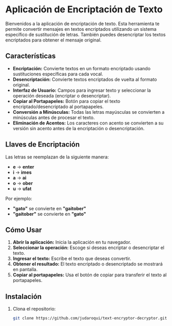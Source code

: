 # Aplicación de Encriptación de Texto

Bienvenidos a la aplicación de encriptación de texto. Esta herramienta te permite convertir mensajes en textos encriptados utilizando un sistema específico de sustitución de letras. También puedes desencriptar los textos encriptados para obtener el mensaje original.

## Características

- **Encriptación:** Convierte textos en un formato encriptado usando sustituciones específicas para cada vocal.
- **Desencriptación:** Convierte textos encriptados de vuelta al formato original.
- **Interfaz de Usuario:** Campos para ingresar texto y seleccionar la operación deseada (encriptar o desencriptar).
- **Copiar al Portapapeles:** Botón para copiar el texto encriptado/desencriptado al portapapeles.
- **Conversión a Minúsculas:** Todas las letras mayúsculas se convierten a minúsculas antes de procesar el texto.
- **Eliminación de Acentos:** Los caracteres con acento se convierten a su versión sin acento antes de la encriptación o desencriptación.

## Llaves de Encriptación

Las letras se reemplazan de la siguiente manera:
- **e** → **enter**
- **i** → **imes**
- **a** → **ai**
- **o** → **ober**
- **u** → **ufat**

Por ejemplo:
- **"gato"** se convierte en **"gaitober"**
- **"gaitober"** se convierte en **"gato"**

## Cómo Usar

1. **Abrir la aplicación:** Inicia la aplicación en tu navegador.
2. **Seleccionar la operación:** Escoge si deseas encriptar o desencriptar el texto.
3. **Ingresar el texto:** Escribe el texto que deseas convertir.
4. **Obtener el resultado:** El texto encriptado o desencriptado se mostrará en pantalla.
5. **Copiar al portapapeles:** Usa el botón de copiar para transferir el texto al portapapeles.

## Instalación

1. Clona el repositorio:
   ```bash
   git clone https://github.com/judaroqui/text-encryptor-decryptor.git
